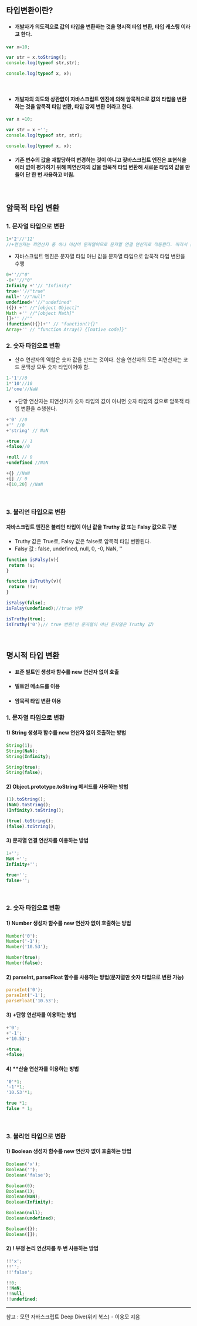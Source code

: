 ## 타입변환이란?
- #### 개발자가 의도적으로 값의 타입을 변환하는 것을 명시적 타입 변환, 타입 캐스팅 이라고 한다.

```javascript
var x=10;

var str = x.toString();
console.log(typeof str,str);

console.log(typeof x, x);
```
<br>

- #### 개발자의 의도와 상관없이 자바스크립트 엔진에 의해 암묵적으로 값의 타입을 변환하는 것을 암묵적 타입 변환, 타입 강제 변환 이라고 한다.
```javascript
var x =10;

var str = x +'';
console.log(typeof str, str);

console.log(typeof x, x);
```
 - #### 기존 변수의 값을 재할당하여 변경하는 것이 아니고 잦바스크립트 엔진은 표현식을 에러 없이 평가하기 위해 피연산자의 값을 암묵적 타입 변환해 새로운 타입의 값을 만들어 단 한 번 사용하고 버림.

<br>

## 암묵적 타입 변환
### 1. 문자열 타입으로 변환

```javascript
1+'2'//'12'
//+연산자는 피연산자 중 하나 이상이 문자열이므로 문자열 연결 연산자로 작동한다. 따라서 문자열 연결 연산자의 피연산자 중에서 문자열 타입이 아닌 피연산자를 문자열 타입으로 암묵적 변환
```

- 자바스크립트 엔진은 문자열 타입 아닌 값을 문자열 타입으로 암묵적 타입 변환을 수행
```javascript
0+''//"0"
-0+''//"0"
Infinity +''// "Infinity"
true+''//"true"
null+''//"null"
undefined+''//"undefined"
({}) +'' //"[object Object]"
Math +'' //"[object Math]"
[]+'' //""
(function(){})+'' // "function(){}"
Array+'' // "function Array() {[native code]}"
```
### 2. 숫자 타입으로 변환
- 산수 연산자의 역할은 숫자 값을 만드는 것이다. 산술 연산자의 모든 피연산자는 코드 문맥상 모두 숫자 타입이어야 함.
```javascript
1-'1'//0
1*'10'//10
1/'one'//NaN
```

- +단항 연산자는 피연산자가 숫자 타입의 값이 아니면 숫자 타입의 값으로 암묵적 타입 변환을 수행한다.
```javascript
+'0' //0
+'' //0
+'string' // NaN

+true // 1
+false//0

+null // 0
+undefined //NaN

+{} //NaN
+[] // 0
+[10,20] //NaN
```
<br>

### 3. 불리언 타입으로 변환
#### 자바스크립트 엔진은 불리언 타입이 아닌 값을 Truthy 값 또는 Falsy 값으로 구분
- Truthy 값은 True로, Falsy 값은 false로 암묵적 타입 변환된다.
- Falsy 값 : false, undefined, null, 0, -0, NaN, ''
```javascript
function isFalsy(v){
 return !v;
}

function isTruthy(v){
 return !!v;
}

isFalsy(false);
isFalsy(undefined);//true 반환

isTruthy(true);
isTruthy('0');// true 반환(빈 문자열이 아닌 문자열은 Truthy 값)
```
<br>

## 명시적 타입 변환
- #### 표준 빌트인 생성자 함수를 new 연산자 없이 호출
- #### 빌트인 메소드를 이용
- #### 암묵적 타입 변환 이용
### 1. 문자열 타입으로 변환
#### 1) String 생성자 함수를 new 연산자 없이 호출하는 방법
```javascript
String(1);
String(NaN);
String(Infinity);

String(true);
String(false);
```
#### 2) Object.prototype.toString 메서드를 사용하는 방법
```javascript
(1).toString();
(NaN).toString();
(Infinity).toString();

(true).toString();
(false).toString();
```
#### 3) 문자열 연결 연산자를 이용하는 방법
```javascript
1+'';
NaN +'';
Infinity+'';

true+'';
false+'';
```
<br>

### 2. 숫자 타입으로 변환
#### 1) Number 생성자 함수를 new 연산자 없이 호출하는 방법
```javascript
Number('0');
Number('-1');
Number('10.53');

Number(true);
Number(false);
```
#### 2) parseInt, parseFloat 함수를 사용하는 방법(문자열만 숫자 타입으로 변환 가능)
```javascript
parseInt('0');
parseInt('-1');
parseFloat('10.53');
```
#### 3) +단항 연산자를 이용하는 방법
```javascript
+'0';
+'-1';
+'10.53';

+true;
+false;
```
#### 4) **산술 연산자를 이용하는 방법
```javascript
'0'*1;
'-1'*1;
'10.53'*1;

true *1;
false * 1;
```
<br>

### 3. 불리언 타입으로 변환
#### 1) Boolean 생성자 함수를 new 연산자 없이 호출하는 방법
```javascript
Boolean('x');
Boolean('');
Boolean('false');

Boolean(0);
Boolean(1);
Boolean(NaN);
Boolean(Infinity);

Boolean(null);
Boolean(undefined);

Boolean({});
Boolean([]);
```
#### 2) ! 부정 논리 연산자를 두 번 사용하는 방법
```javascript
!!'x';
!!'';
!!'false';

!!0;
!!NaN;
!!null;
!!undefined;
```

<hr>
참고 : 모던 자바스크립트 Deep Dive(위키 북스) - 이웅모 지음
